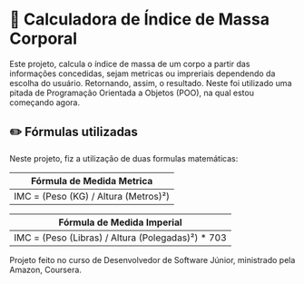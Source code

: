 # 🧮 Calculadora de Índice de Massa Corporal

Este projeto, calcula o índice de massa de um corpo a partir das informações concedidas, sejam metricas ou impreriais dependendo da escolha do usuário. Retornando, assim, o resultado.
Neste foi utilizado uma pitada de Programação Orientada a Objetos (POO), na qual estou começando agora.

## ✏️ Fórmulas utilizadas

Neste projeto, fiz a utilização de duas formulas matemáticas:

| Fórmula de Medida Metrica |
|---------------------------|
| IMC = (Peso (KG) / Altura (Metros)²) |

| Fórmula de Medida Imperial |
|----------------------------|
| IMC = (Peso (Libras) / Altura (Polegadas)²) * 703 |


Projeto feito no curso de Desenvolvedor de Software Júnior, ministrado pela Amazon, Coursera.

